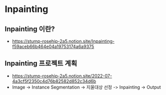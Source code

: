 # Inpainting

## Inpainting 이란?
- https://stump-rosehip-2a5.notion.site/Inpainting-f59aceb66b464e04a19753174a6a9375

## Inpainting 프로젝트 계획
- https://stump-rosehip-2a5.notion.site/2022-07-4a3cf5f2350c4d76b82582d852c34d6b
- Image -> Instance Segmentation -> 지울대상 선정 -> Inpainting -> Output
